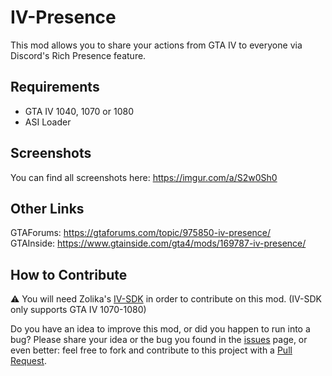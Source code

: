 # IV-Presence
This mod allows you to share your actions from GTA IV to everyone via Discord's Rich Presence feature.

## Requirements
- GTA IV 1040, 1070 or 1080  
- ASI Loader

## Screenshots
You can find all screenshots here: https://imgur.com/a/S2w0Sh0

## Other Links
GTAForums: https://gtaforums.com/topic/975850-iv-presence/  
GTAInside: https://www.gtainside.com/gta4/mods/169787-iv-presence/  

## How to Contribute
⚠ You will need Zolika's [IV-SDK](https://github.com/Zolika1351/iv-sdk) in order to contribute on this mod. (IV-SDK only supports GTA IV 1070-1080)  

Do you have an idea to improve this mod, or did you happen to run into a bug? Please share your idea or the bug you found in the [issues](https://github.com/ClonkAndre/IV-Presence/issues) page, or even better: feel free to fork and contribute to this project with a [Pull Request](https://github.com/ClonkAndre/IV-Presence/pulls).
